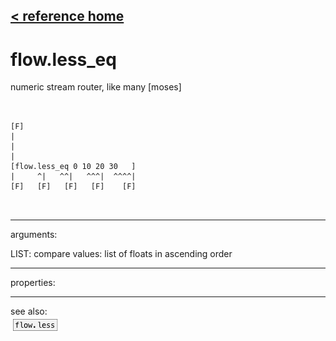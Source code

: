 [< reference home](ceammc_lib.html)
---

# flow.less_eq


numeric stream router, like many [moses]

```


[F]
|
|
|
[flow.less_eq 0 10 20 30   ]
|     ^|   ^^|   ^^^|  ^^^^|
[F]   [F]   [F]   [F]    [F]

            
```

---
arguments:

LIST: compare values: list of floats in ascending
            order<br>

---
properties:


---
see also:<br>
[![flow.less](img/object_flow.less.png)](flow.less.html)
